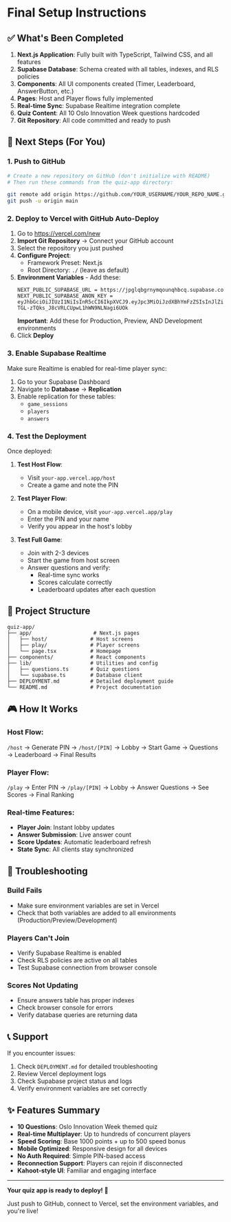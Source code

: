 # Final Setup Instructions

## ✅ What's Been Completed

1. **Next.js Application**: Fully built with TypeScript, Tailwind CSS, and all features
2. **Supabase Database**: Schema created with all tables, indexes, and RLS policies
3. **Components**: All UI components created (Timer, Leaderboard, AnswerButton, etc.)
4. **Pages**: Host and Player flows fully implemented
5. **Real-time Sync**: Supabase Realtime integration complete
6. **Quiz Content**: All 10 Oslo Innovation Week questions hardcoded
7. **Git Repository**: All code committed and ready to push

## 🚀 Next Steps (For You)

### 1. Push to GitHub

```bash
# Create a new repository on GitHub (don't initialize with README)
# Then run these commands from the quiz-app directory:

git remote add origin https://github.com/YOUR_USERNAME/YOUR_REPO_NAME.git
git push -u origin main
```

### 2. Deploy to Vercel with GitHub Auto-Deploy

1. Go to https://vercel.com/new
2. **Import Git Repository** → Connect your GitHub account
3. Select the repository you just pushed
4. **Configure Project**:
   - Framework Preset: Next.js
   - Root Directory: `./` (leave as default)
5. **Environment Variables** - Add these:
   ```
   NEXT_PUBLIC_SUPABASE_URL = https://jpglqbgrnymqounqhbcq.supabase.co
   NEXT_PUBLIC_SUPABASE_ANON_KEY = eyJhbGciOiJIUzI1NiIsInR5cCI6IkpXVCJ9.eyJpc3MiOiJzdXBhYmFzZSIsInJlZiI6ImpwZ2xxYmdybnltcW91bnFoYmNxIiwicm9sZSI6ImFub24iLCJpYXQiOjE3NjEyMTgzMjksImV4cCI6MjA3Njc5NDMyOX0.dsvjsO-TGL-zTQks_J8cVRLCUpwL1hWN9NLNagi6UOk
   ```
   **Important**: Add these for Production, Preview, AND Development environments
6. Click **Deploy**

### 3. Enable Supabase Realtime

Make sure Realtime is enabled for real-time player sync:

1. Go to your Supabase Dashboard
2. Navigate to **Database** → **Replication**
3. Enable replication for these tables:
   - `game_sessions`
   - `players`
   - `answers`

### 4. Test the Deployment

Once deployed:

1. **Test Host Flow**:
   - Visit `your-app.vercel.app/host`
   - Create a game and note the PIN

2. **Test Player Flow**:
   - On a mobile device, visit `your-app.vercel.app/play`
   - Enter the PIN and your name
   - Verify you appear in the host's lobby

3. **Test Full Game**:
   - Join with 2-3 devices
   - Start the game from host screen
   - Answer questions and verify:
     - Real-time sync works
     - Scores calculate correctly
     - Leaderboard updates after each question

## 📁 Project Structure

```
quiz-app/
├── app/                    # Next.js pages
│   ├── host/              # Host screens
│   ├── play/              # Player screens
│   └── page.tsx           # Homepage
├── components/            # React components
├── lib/                   # Utilities and config
│   ├── questions.ts       # Quiz questions
│   └── supabase.ts        # Database client
├── DEPLOYMENT.md          # Detailed deployment guide
└── README.md              # Project documentation
```

## 🎮 How It Works

### Host Flow:
`/host` → Generate PIN → `/host/[PIN]` → Lobby → Start Game → Questions → Leaderboard → Final Results

### Player Flow:
`/play` → Enter PIN → `/play/[PIN]` → Lobby → Answer Questions → See Scores → Final Ranking

### Real-time Features:
- **Player Join**: Instant lobby updates
- **Answer Submission**: Live answer count
- **Score Updates**: Automatic leaderboard refresh
- **State Sync**: All clients stay synchronized

## 🔧 Troubleshooting

### Build Fails
- Make sure environment variables are set in Vercel
- Check that both variables are added to all environments (Production/Preview/Development)

### Players Can't Join
- Verify Supabase Realtime is enabled
- Check RLS policies are active on all tables
- Test Supabase connection from browser console

### Scores Not Updating
- Ensure answers table has proper indexes
- Check browser console for errors
- Verify database queries are returning data

## 📞 Support

If you encounter issues:
1. Check `DEPLOYMENT.md` for detailed troubleshooting
2. Review Vercel deployment logs
3. Check Supabase project status and logs
4. Verify environment variables are set correctly

## ✨ Features Summary

- **10 Questions**: Oslo Innovation Week themed quiz
- **Real-time Multiplayer**: Up to hundreds of concurrent players
- **Speed Scoring**: Base 1000 points + up to 500 speed bonus
- **Mobile Optimized**: Responsive design for all devices
- **No Auth Required**: Simple PIN-based access
- **Reconnection Support**: Players can rejoin if disconnected
- **Kahoot-style UI**: Familiar and engaging interface

---

**Your quiz app is ready to deploy! 🎉**

Just push to GitHub, connect to Vercel, set the environment variables, and you're live!
